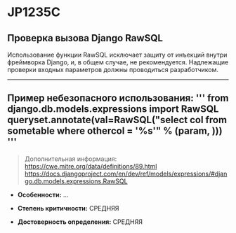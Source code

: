 # JP1235C 
## Проверка вызова Django RawSQL
Использование функции RawSQL исключает защиту от инъекций внутри фреймворка Django,
и, в общем случае, не рекомендуется. Надлежащие проверки входных параметров должны проводиться 
разработчиком.


---
Пример небезопасного использования:
'''
from django.db.models.expressions import RawSQL
queryset.annotate(val=RawSQL("select col from sometable where othercol = '%s'" % (param, )))
'''
---
> Дополнительная информация:
> <https://cwe.mitre.org/data/definitions/89.html>
> <https://docs.djangoproject.com/en/dev/ref/models/expressions/#django.db.models.expressions.RawSQL>

* __Особенности:__ ...

* __Степень критичности:__ СРЕДНЯЯ
* __Достоверность определения:__ СРЕДНЯЯ